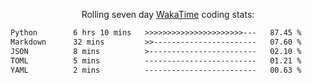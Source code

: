 <p align="center">Rolling seven day <a href="https://wakatime.com/@syrkis"/>WakaTime</a> coding stats:</p>
<!--START_SECTION:waka-->

```txt
Python        6 hrs 10 mins   >>>>>>>>>>>>>>>>>>>>>>---   87.45 %
Markdown      32 mins         >>-----------------------   07.60 %
JSON          8 mins          >------------------------   02.10 %
TOML          5 mins          -------------------------   01.21 %
YAML          2 mins          -------------------------   00.63 %
```

<!--END_SECTION:waka-->
